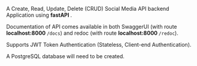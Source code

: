 A Create, Read, Update, Delete (CRUD) Social Media API backend Application using  <strong> fastAPI </strong>.

Documentation of API comes available in both SwaggerUI (with route <strong> localhost:8000 </strong>`/docs`) and redoc (with route <strong> localhost:8000 </strong>`/redoc`).

Supports JWT Token Authentication (Stateless, Client-end Authentication).

A PostgreSQL database will need to be created.



